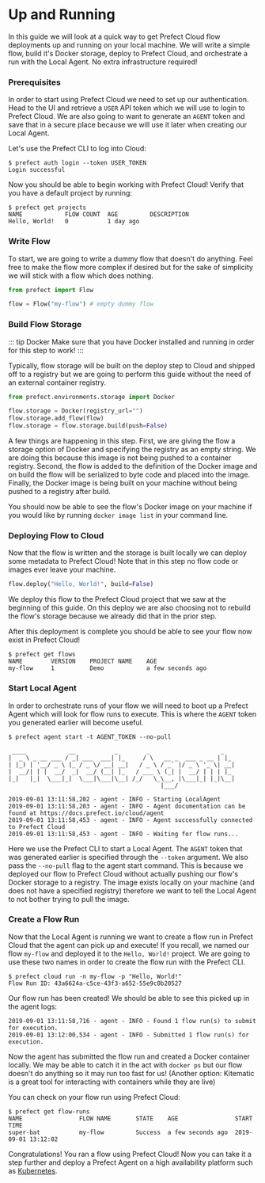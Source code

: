 # Up and Running

In this guide we will look at a quick way to get Prefect Cloud flow deployments up and running on your local machine. We will write a simple flow, build it's Docker storage, deploy to Prefect Cloud, and orchestrate a run with the Local Agent. No extra infrastructure required!

### Prerequisites

In order to start using Prefect Cloud we need to set up our authentication. Head to the UI and retrieve a `USER` API token which we will use to login to Prefect Cloud. We are also going to want to generate an `AGENT` token and save that in a secure place because we will use it later when creating our Local Agent.

Let's use the Prefect CLI to log into Cloud:
```
$ prefect auth login --token USER_TOKEN
Login successful
```

Now you should be able to begin working with Prefect Cloud! Verify that you have a default project by running:
```
$ prefect get projects
NAME            FLOW COUNT  AGE         DESCRIPTION
Hello, World!   0           1 day ago
```

### Write Flow

To start, we are going to write a dummy flow that doesn't do anything. Feel free to make the flow more complex if desired but for the sake of simplicity we will stick with a flow which does nothing.

```python
from prefect import Flow

flow = Flow("my-flow") # empty dummy flow
```

### Build Flow Storage

::: tip Docker
Make sure that you have Docker installed and running in order for this step to work!
:::

Typically, flow storage will be built on the deploy step to Cloud and shipped off to a registry but we are going to perform this guide without the need of an external container registry.

```python
from prefect.environments.storage import Docker

flow.storage = Docker(registry_url="")
flow.storage.add_flow(flow)
flow.storage = flow.storage.build(push=False)
```

A few things are happening in this step. First, we are giving the flow a storage option of Docker and specifying the registry as an empty string. We are doing this because this image is not being pushed to a container registry. Second, the flow is added to the definition of the Docker image and on build the flow will be serialized to byte code and placed into the image. Finally, the Docker image is being built on your machine without being pushed to a registry after build.

You should now be able to see the flow's Docker image on your machine if you would like by running `docker image list` in your command line.

### Deploying Flow to Cloud

Now that the flow is written and the storage is built locally we can deploy some metadata to Prefect Cloud! Note that in this step no flow code or images ever leave your machine.

```python
flow.deploy("Hello, World!", build=False)
```

We deploy this flow to the Prefect Cloud project that we saw at the beginning of this guide. On this deploy we are also choosing not to rebuild the flow's storage because we already did that in the prior step.

After this deployment is complete you should be able to see your flow now exist in Prefect Cloud!

```
$ prefect get flows
NAME        VERSION    PROJECT NAME    AGE
my-flow     1          Demo            a few seconds ago
```

### Start Local Agent

In order to orchestrate runs of your flow we will need to boot up a Prefect Agent which will look for flow runs to execute. This is where the `AGENT` token you generated earlier will become useful.

```
$ prefect agent start -t AGENT_TOKEN --no-pull

 ____            __           _        _                    _
|  _ \ _ __ ___ / _| ___  ___| |_     / \   __ _  ___ _ __ | |_
| |_) | '__/ _ \ |_ / _ \/ __| __|   / _ \ / _` |/ _ \ '_ \| __|
|  __/| | |  __/  _|  __/ (__| |_   / ___ \ (_| |  __/ | | | |_
|_|   |_|  \___|_|  \___|\___|\__| /_/   \_\__, |\___|_| |_|\__|
                                           |___/

2019-09-01 13:11:58,202 - agent - INFO - Starting LocalAgent
2019-09-01 13:11:58,203 - agent - INFO - Agent documentation can be found at https://docs.prefect.io/cloud/agent
2019-09-01 13:11:58,453 - agent - INFO - Agent successfully connected to Prefect Cloud
2019-09-01 13:11:58,453 - agent - INFO - Waiting for flow runs...
```

Here we use the Prefect CLI to start a Local Agent. The `AGENT` token that was generated earlier is specified through the `--token` argument. We also pass the `--no-pull` flag to the agent start command. This is because we deployed our flow to Prefect Cloud without actually pushing our flow's Docker storage to a registry. The image exists locally on your machine (and does not have a specified registry) therefore we want to tell the Local Agent to not bother trying to pull the image.

### Create a Flow Run

Now that the Local Agent is running we want to create a flow run in Prefect Cloud that the agent can pick up and execute! If you recall, we named our flow `my-flow` and deployed it to the `Hello, World!` project. We are going to use these two names in order to create the flow run with the Prefect CLI.

```
$ prefect cloud run -n my-flow -p "Hello, World!"
Flow Run ID: 43a6624a-c5ce-43f3-a652-55e9c0b20527
```

Our flow run has been created! We should be able to see this picked up in the agent logs:
```
2019-09-01 13:11:58,716 - agent - INFO - Found 1 flow run(s) to submit for execution.
2019-09-01 13:12:00,534 - agent - INFO - Submitted 1 flow run(s) for execution.
```

Now the agent has submitted the flow run and created a Docker container locally. We may be able to catch it in the act with `docker ps` but our flow doesn't do anything so it may run too fast for us! (Another option: Kitematic is a great tool for interacting with containers while they are live)

You can check on your flow run using Prefect Cloud:
```
$ prefect get flow-runs
NAME                FLOW NAME       STATE    AGE                START TIME
super-bat           my-flow         Success  a few seconds ago  2019-09-01 13:12:02
```

Congratulations! You ran a flow using Prefect Cloud! Now you can take it a step further and deploy a Prefect Agent on a high availability platform such as [Kubernetes](https://docs.prefect.io/cloud/agent/kubernetes.html).
